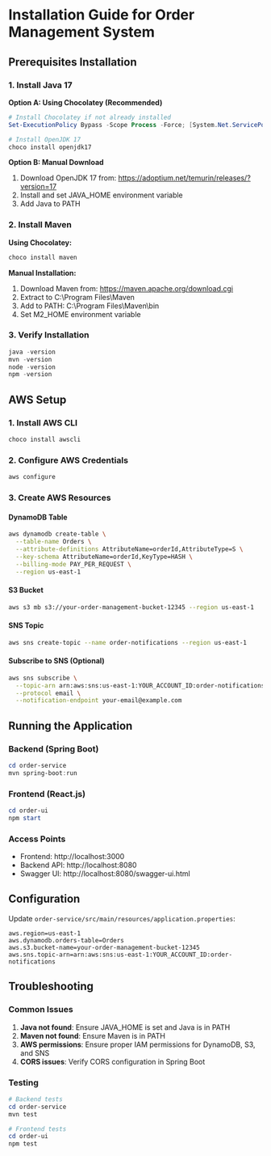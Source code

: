 # Installation Guide for Order Management System

## Prerequisites Installation

### 1. Install Java 17

**Option A: Using Chocolatey (Recommended)**
```powershell
# Install Chocolatey if not already installed
Set-ExecutionPolicy Bypass -Scope Process -Force; [System.Net.ServicePointManager]::SecurityProtocol = [System.Net.ServicePointManager]::SecurityProtocol -bor 3072; iex ((New-Object System.Net.WebClient).DownloadString('https://community.chocolatey.org/install.ps1'))

# Install OpenJDK 17
choco install openjdk17
```

**Option B: Manual Download**
1. Download OpenJDK 17 from: https://adoptium.net/temurin/releases/?version=17
2. Install and set JAVA_HOME environment variable
3. Add Java to PATH

### 2. Install Maven

**Using Chocolatey:**
```powershell
choco install maven
```

**Manual Installation:**
1. Download Maven from: https://maven.apache.org/download.cgi
2. Extract to C:\Program Files\Maven
3. Add to PATH: C:\Program Files\Maven\bin
4. Set M2_HOME environment variable

### 3. Verify Installation
```powershell
java -version
mvn -version
node -version
npm -version
```

## AWS Setup

### 1. Install AWS CLI
```powershell
choco install awscli
```

### 2. Configure AWS Credentials
```bash
aws configure
```

### 3. Create AWS Resources

#### DynamoDB Table
```bash
aws dynamodb create-table \
  --table-name Orders \
  --attribute-definitions AttributeName=orderId,AttributeType=S \
  --key-schema AttributeName=orderId,KeyType=HASH \
  --billing-mode PAY_PER_REQUEST \
  --region us-east-1
```

#### S3 Bucket
```bash
aws s3 mb s3://your-order-management-bucket-12345 --region us-east-1
```

#### SNS Topic
```bash
aws sns create-topic --name order-notifications --region us-east-1
```

#### Subscribe to SNS (Optional)
```bash
aws sns subscribe \
  --topic-arn arn:aws:sns:us-east-1:YOUR_ACCOUNT_ID:order-notifications \
  --protocol email \
  --notification-endpoint your-email@example.com
```

## Running the Application

### Backend (Spring Boot)
```powershell
cd order-service
mvn spring-boot:run
```

### Frontend (React.js)
```powershell
cd order-ui
npm start
```

### Access Points
- Frontend: http://localhost:3000
- Backend API: http://localhost:8080
- Swagger UI: http://localhost:8080/swagger-ui.html

## Configuration

Update `order-service/src/main/resources/application.properties`:
```properties
aws.region=us-east-1
aws.dynamodb.orders-table=Orders
aws.s3.bucket-name=your-order-management-bucket-12345
aws.sns.topic-arn=arn:aws:sns:us-east-1:YOUR_ACCOUNT_ID:order-notifications
```

## Troubleshooting

### Common Issues
1. **Java not found**: Ensure JAVA_HOME is set and Java is in PATH
2. **Maven not found**: Ensure Maven is in PATH
3. **AWS permissions**: Ensure proper IAM permissions for DynamoDB, S3, and SNS
4. **CORS issues**: Verify CORS configuration in Spring Boot

### Testing
```powershell
# Backend tests
cd order-service
mvn test

# Frontend tests
cd order-ui
npm test
```
